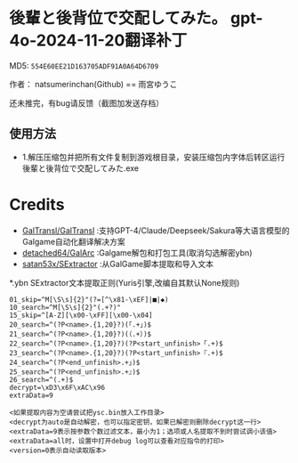 # 後輩と後背位で交配してみた。 gpt-4o-2024-11-20翻译补丁 

MD5: `554E60EE21D163705ADF91A0A64D6709`

作者： natsumerinchan(Github) == 雨宮ゆうこ

还未推完，有bug请反馈（截图加发送存档）

## 使用方法
- 1.解压压缩包并把所有文件复制到游戏根目录，安装压缩包内字体后转区运行後輩と後背位で交配してみた.exe

# Credits

- [GalTransl/GalTransl](https://github.com/GalTransl/GalTransl.git) :支持GPT-4/Claude/Deepseek/Sakura等大语言模型的Galgame自动化翻译解决方案
- [detached64/GalArc](https://github.com/detached64/GalArc.git) :Galgame解包和打包工具(取消勾选解密ybn)
- [satan53x/SExtractor](https://github.com/satan53x/SExtractor.git) :从GalGame脚本提取和导入文本

*.ybn SExtractor文本提取正则(Yuris引擎,改编自其默认None规则)

```
01_skip=^M[\S\s]{2}"(?=[^\x81-\xEF]|■|◆)
10_search=^M[\S\s]{2}"(.+?)"
15_skip=^[A-Z][\x00-\xFF][\x00-\x04]
20_search=^(?P<name>.{1,20}?)(「.+」)$
21_search=^(?P<name>.{1,20}?)(（.+）)$
22_search=^(?P<name>.{1,20}?)(?P<start_unfinish>「.+)$
23_search=^(?P<name>.{1,20}?)(?P<start_unfinish>『.+)$
24_search=^(?P<end_unfinish>.+」)$
25_search=^(?P<end_unfinish>.+』)$
26_search=^(.+)$
decrypt=\xD3\x6F\xAC\x96
extraData=9

<如果提取内容为空请尝试把ysc.bin放入工作目录>
<decrypt为auto是自动解密，也可以指定密钥，如果已解密则删除decrypt这一行>
<extraData=9表示按参数个数过滤文本，最小为1；选项或人名提取不到时尝试调小该值>
<extraData=all时，设置中打开debug log可以查看对应指令的打印>
<version=0表示自动读取版本>
```

